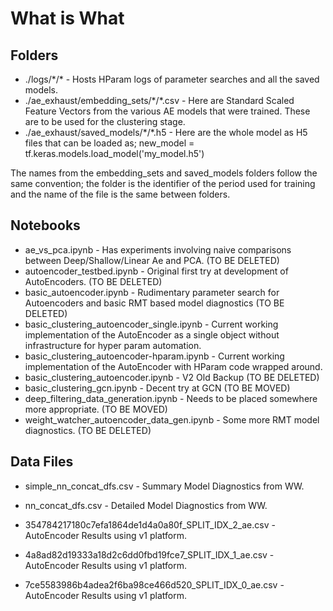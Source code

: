 # What is What

## Folders
- ./logs/\*/\* - Hosts HParam logs of parameter searches and all the saved models.
- ./ae_exhaust/embedding_sets/\*/\*.csv - Here are Standard Scaled Feature Vectors from the various AE models that were trained. These are to be used for the clustering stage.
- ./ae_exhaust/saved_models/\*/\*.h5 - Here are the whole model as H5 files that can be loaded as; new_model = tf.keras.models.load_model('my_model.h5')

The names from the embedding_sets and saved_models folders follow the same convention; the folder is the identifier of the period used for training and the name of the file is the same between folders.

## Notebooks

- ae_vs_pca.ipynb - Has experiments involving naive comparisons between Deep/Shallow/Linear Ae and PCA. (TO BE DELETED)
- autoencoder_testbed.ipynb - Original first try at development of AutoEncoders. (TO BE DELETED)
- basic_autoencoder.ipynb - Rudimentary parameter search for Autoencoders and basic RMT based model diagnostics (TO BE DELETED)
- basic_clustering_autoencoder_single.ipynb - Current working implementation of the AutoEncoder as a single object without infrastructure for hyper param automation.
- basic_clustering_autoencoder-hparam.ipynb - Current working implementation of the AutoEncoder with HParam code wrapped around.
- basic_clustering_autoencoder.ipynb - V2 Old Backup (TO BE DELETED)
- basic_clustering_gcn.ipynb - Decent try at GCN (TO BE MOVED)
- deep_filtering_data_generation.ipynb - Needs to be placed somewhere more appropriate. (TO BE MOVED)
- weight_watcher_autoencoder_data_gen.ipynb - Some more RMT model diagnostics. (TO BE DELETED)

## Data Files

- simple_nn_concat_dfs.csv - Summary Model Diagnostics from WW. 
- nn_concat_dfs.csv - Detailed Model Diagnostics from WW.

- 354784217180c7efa1864de1d4a0a80f_SPLIT_IDX_2_ae.csv - AutoEncoder Results using v1 platform.
- 4a8ad82d19333a18d2c6dd0fbd19fce7_SPLIT_IDX_1_ae.csv - AutoEncoder Results using v1 platform.
- 7ce5583986b4adea2f6ba98ce466d520_SPLIT_IDX_0_ae.csv - AutoEncoder Results using v1 platform.
